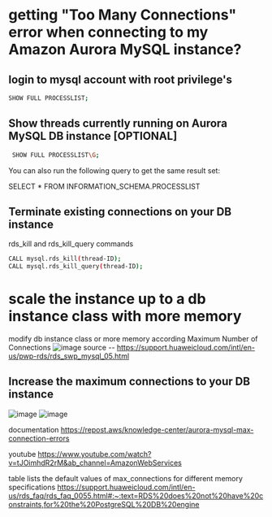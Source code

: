 # getting "Too Many Connections" error when connecting to my Amazon Aurora MySQL instance?

## login to mysql account with root privilege's 
```bash
SHOW FULL PROCESSLIST;
```

## Show threads currently running on Aurora MySQL DB instance [OPTIONAL]
```bash
 SHOW FULL PROCESSLIST\G;
```
You can also run the following query to get the same result set:

SELECT * FROM INFORMATION_SCHEMA.PROCESSLIST

## Terminate existing connections on your DB instance
 rds_kill and rds_kill_query commands
 ```bash
CALL mysql.rds_kill(thread-ID);
CALL mysql.rds_kill_query(thread-ID);
```
# scale the instance up to a db instance class with more memory
modify db instance class or more memory according Maximum Number of Connections
![image](https://github.com/prajeet1000/devops-duniya/assets/132644038/2bff2042-8d13-46d4-9c53-0b19fd566c89)
 source -- https://support.huaweicloud.com/intl/en-us/pwp-rds/rds_swp_mysql_05.html
 
## Increase the maximum connections to your DB instance
![image](https://github.com/prajeet1000/devops-duniya/assets/132644038/cd942d7e-6f94-4491-8647-ce35508abe10)
![image](https://github.com/prajeet1000/devops-duniya/assets/132644038/38723669-56a4-4310-9863-2951584baa9c)



documentation 
https://repost.aws/knowledge-center/aurora-mysql-max-connection-errors

youtube 
https://www.youtube.com/watch?v=tJOimhdR2rM&ab_channel=AmazonWebServices

table lists the default values of max_connections for different memory specifications
https://support.huaweicloud.com/intl/en-us/rds_faq/rds_faq_0055.html#:~:text=RDS%20does%20not%20have%20constraints,for%20the%20PostgreSQL%20DB%20engine


